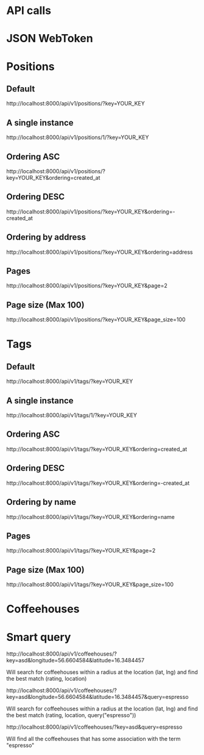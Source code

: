 API calls
=========

# JSON WebToken


# Positions

## Default
http://localhost:8000/api/v1/positions/?key=YOUR_KEY

## A single instance
http://localhost:8000/api/v1/positions/1/?key=YOUR_KEY

## Ordering ASC
http://localhost:8000/api/v1/positions/?key=YOUR_KEY&ordering=created_at

## Ordering DESC
http://localhost:8000/api/v1/positions/?key=YOUR_KEY&ordering=-created_at

## Ordering by address

http://localhost:8000/api/v1/positions/?key=YOUR_KEY&ordering=address

## Pages

http://localhost:8000/api/v1/positions/?key=YOUR_KEY&page=2

## Page size (Max 100)
http://localhost:8000/api/v1/positions/?key=YOUR_KEY&page_size=100

# Tags

## Default
http://localhost:8000/api/v1/tags/?key=YOUR_KEY

## A single instance
http://localhost:8000/api/v1/tags/1/?key=YOUR_KEY

## Ordering ASC
http://localhost:8000/api/v1/tags/?key=YOUR_KEY&ordering=created_at

## Ordering DESC
http://localhost:8000/api/v1/tags/?key=YOUR_KEY&ordering=-created_at

## Ordering by name
http://localhost:8000/api/v1/tags/?key=YOUR_KEY&ordering=name

## Pages

http://localhost:8000/api/v1/tags/?key=YOUR_KEY&page=2

## Page size (Max 100)
http://localhost:8000/api/v1/tags/?key=YOUR_KEY&page_size=100

# Coffeehouses

# Smart query
http://localhost:8000/api/v1/coffeehouses/?key=asd&longitude=56.6604584&latitude=16.3484457

Will search for coffeehouses within a radius at the location (lat, lng) and find the best match (rating, location)

http://localhost:8000/api/v1/coffeehouses/?key=asd&longitude=56.6604584&latitude=16.3484457&query=espresso

Will search for coffeehouses within a radius at the location (lat, lng) and find the best match
(rating, location, query("espresso"))

http://localhost:8000/api/v1/coffeehouses/?key=asd&query=espresso

Will find all the coffeehouses that has some association with the term "espresso"